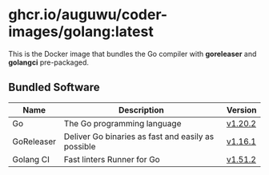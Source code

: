 # ghcr.io/auguwu/coder-images/golang:latest
This is the Docker image that bundles the Go compiler with **goreleaser** and **golangci** pre-packaged.

## Bundled Software
| Name       | Description                                        | Version               |
| ---------- | -------------------------------------------------- | --------------------- |
| Go         | The Go programming language                        | [v1.20.2][golang]       |
| GoReleaser | Deliver Go binaries as fast and easily as possible | [v1.16.1][goreleaser] |
| Golang CI  | Fast linters Runner for Go                         | [v1.51.2][golangci]   |

[goreleaser]: https://github.com/goreleaser/goreleaser/releases/tag/v1.16.1
[golangci]:   https://github.com/golangci/golangci-lint/releases/tag/v1.51.2
[golang]:     https://github.com/golang/go/releases/tag/go1.20.2
